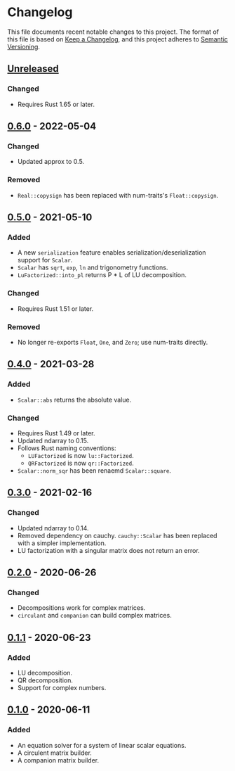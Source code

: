 # Changelog

This file documents recent notable changes to this project. The format of this
file is based on [Keep a Changelog](https://keepachangelog.com/en/1.0.0/), and
this project adheres to [Semantic
Versioning](https://semver.org/spec/v2.0.0.html).

## [Unreleased]

### Changed

* Requires Rust 1.65 or later.

## [0.6.0] - 2022-05-04

### Changed

* Updated approx to 0.5.

### Removed

* `Real::copysign` has been replaced with num-traits's `Float::copysign`.

## [0.5.0] - 2021-05-10

### Added

* A new `serialization` feature enables serialization/deserialization support
  for `Scalar`.
* `Scalar` has `sqrt`, `exp`, `ln` and trigonometry functions.
* `LuFactorized::into_pl` returns P * L of LU decomposition.

### Changed

* Requires Rust 1.51 or later.

### Removed

* No longer re-exports `Float`, `One`, and `Zero`; use num-traits directly.

## [0.4.0] - 2021-03-28

### Added

* `Scalar::abs` returns the absolute value.

### Changed

* Requires Rust 1.49 or later.
* Updated ndarray to 0.15.
* Follows Rust naming conventions:
  * `LUFactorized` is now `lu::Factorized`.
  * `QRFactorized` is now `qr::Factorized`.
* `Scalar::norm_sqr` has been renaemd `Scalar::square`.

## [0.3.0] - 2021-02-16

### Changed

* Updated ndarray to 0.14.
* Removed dependency on cauchy.  `cauchy::Scalar` has been replaced with a
  simpler implementation.
* LU factorization with a singular matrix does not return an error.

## [0.2.0] - 2020-06-26

### Changed

* Decompositions work for complex matrices.
* `circulant` and `companion` can build complex matrices.

## [0.1.1] - 2020-06-23

### Added

* LU decomposition.
* QR decomposition.
* Support for complex numbers.

## [0.1.0] - 2020-06-11

### Added

* An equation solver for a system of linear scalar equations.
* A circulent matrix builder.
* A companion matrix builder.

[Unreleased]: https://github.com/vinesystems/lair/compare/0.6.0...main
[0.6.0]: https://github.com/vinesystems/lair/compare/0.5.0...0.6.0
[0.5.0]: https://github.com/vinesystems/lair/compare/0.4.0...0.5.0
[0.4.0]: https://github.com/vinesystems/lair/compare/0.3.0...0.4.0
[0.3.0]: https://github.com/vinesystems/lair/compare/0.2.0...0.3.0
[0.2.0]: https://github.com/vinesystems/lair/compare/0.1.1...0.2.0
[0.1.1]: https://github.com/vinesystems/lair/compare/0.1.0...0.1.1
[0.1.0]: https://github.com/vinesystems/lair/tree/0.1.0
